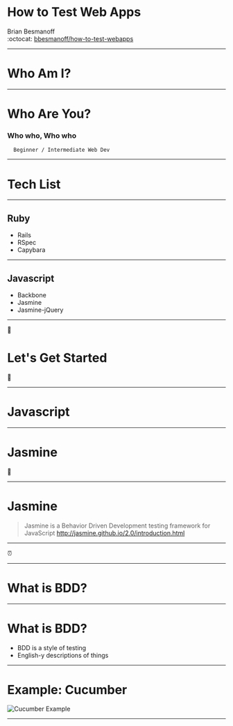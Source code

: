 # How to Test Web Apps

Brian Besmanoff  
:octocat: [bbesmanoff/how-to-test-webapps][repo]

---

# Who Am I?

---

# Who Are You?
### Who who, Who who

```note
  Beginner / Intermediate Web Dev
```

---

# Tech List

---

## Ruby
  * Rails
  * RSpec
  * Capybara

---

## Javascript
  * Backbone
  * Jasmine
  * Jasmine-jQuery

---

:checkered_flag:
# Let's Get Started
:checkered_flag:

---

# Javascript

---

# Jasmine
:rice:

---

# Jasmine

> Jasmine is a Behavior Driven Development testing framework for JavaScript
> http://jasmine.github.io/2.0/introduction.html


---

:alarm_clock:

---

# What is BDD?

---

# What is BDD?

* BDD is a style of testing
* English-y descriptions of things

---

# Example: Cucumber
![Cucumber Example](http://cukes.info/images/feature.png)

---

[repo]: https://github.com/bbesmanoff/how-to-test-webapps

